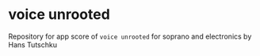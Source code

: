 # voice unrooted
Repository for app score of `voice unrooted` for soprano and electronics by Hans Tutschku
